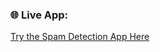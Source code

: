### 🌐 Live App:
[Try the Spam Detection App Here](https://spamham-detection-ml-project-nhvsnezlatjni9oybtwxjx.streamlit.app/)


